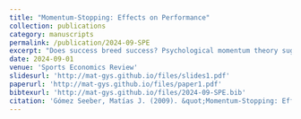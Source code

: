 ```yaml
---
title: "Momentum-Stopping: Effects on Performance"
collection: publications
category: manuscripts
permalink: /publication/2024-09-SPE
excerpt: "Does success breed success? Psychological momentum theory suggests that past achievements might influence future performance. However, distinguishing between psychological and strategic momentum — where a player's effort shifts based on relative position — is challenging. In this paper, using a novel dataset from professional Counter-Strike: Global Offensive matches, I focus on technical timeouts. These timeouts don't affect player position but may disrupt psychological momentum. I find that a winning [losing] team with significant momentum sees a 13 [11.7] percentage points increased chance of losing [winning] the following round after calling for such a timeout. This shows that psychological momentum significantly affects performance and that timeouts can reset the momentum."
date: 2024-09-01
venue: 'Sports Economics Review'
slidesurl: 'http://mat-gys.github.io/files/slides1.pdf'
paperurl: 'http://mat-gys.github.io/files/paper1.pdf'
bibtexurl: 'http://mat-gys.github.io/files/2024-09-SPE.bib'
citation: 'Gómez Seeber, Matías J. (2009). &quot;Momentum-Stopping: Effects on Performance.&quot; <i>Sports Economics Review</i>. 7.'
---
```


